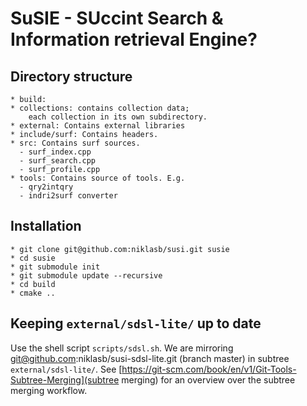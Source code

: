 # SuSIE - SUccint Search & Information retrieval Engine?

## Directory structure

    * build:
    * collections: contains collection data;
        each collection in its own subdirectory.
    * external: Contains external libraries
    * include/surf: Contains headers.
    * src: Contains surf sources.
      - surf_index.cpp
      - surf_search.cpp
      - surf_profile.cpp
    * tools: Contains source of tools. E.g.
      - qry2intqry
      - indri2surf converter

## Installation

    * git clone git@github.com:niklasb/susi.git susie
    * cd susie
    * git submodule init
    * git submodule update --recursive
    * cd build
    * cmake ..

## Keeping `external/sdsl-lite/` up to date

Use the shell script `scripts/sdsl.sh`. We are mirroring
git@github.com:niklasb/susi-sdsl-lite.git (branch master) in
subtree `external/sdsl-lite/`. See
[https://git-scm.com/book/en/v1/Git-Tools-Subtree-Merging](subtree merging)
for an overview over the subtree merging workflow.
